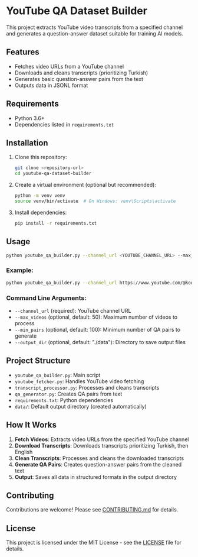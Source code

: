 # YouTube QA Dataset Builder

This project extracts YouTube video transcripts from a specified channel and generates a question-answer dataset suitable for training AI models.

## Features
- Fetches video URLs from a YouTube channel
- Downloads and cleans transcripts (prioritizing Turkish)
- Generates basic question-answer pairs from the text
- Outputs data in JSONL format

## Requirements
- Python 3.6+
- Dependencies listed in `requirements.txt`

## Installation

1. Clone this repository:
   ```bash
   git clone <repository-url>
   cd youtube-qa-dataset-builder
   ```

2. Create a virtual environment (optional but recommended):
   ```bash
   python -m venv venv
   source venv/bin/activate  # On Windows: venv\Scripts\activate
   ```

3. Install dependencies:
   ```bash
   pip install -r requirements.txt
   ```

## Usage

```bash
python youtube_qa_builder.py --channel_url <YOUTUBE_CHANNEL_URL> --max_videos <NUMBER> --output_dir <DIRECTORY>
```

### Example:
```bash
python youtube_qa_builder.py --channel_url https://www.youtube.com/@kodla_dev --max_videos 50 --output_dir ./data
```

### Command Line Arguments:
- `--channel_url` (required): YouTube channel URL
- `--max_videos` (optional, default: 50): Maximum number of videos to process
- `--min_pairs` (optional, default: 100): Minimum number of QA pairs to generate
- `--output_dir` (optional, default: "./data"): Directory to save output files

## Project Structure
- `youtube_qa_builder.py`: Main script
- `youtube_fetcher.py`: Handles YouTube video fetching
- `transcript_processor.py`: Processes and cleans transcripts
- `qa_generator.py`: Creates QA pairs from text
- `requirements.txt`: Python dependencies
- `data/`: Default output directory (created automatically)

## How It Works
1. **Fetch Videos**: Extracts video URLs from the specified YouTube channel
2. **Download Transcripts**: Downloads transcripts prioritizing Turkish, then English
3. **Clean Transcripts**: Processes and cleans the downloaded transcripts
4. **Generate QA Pairs**: Creates question-answer pairs from the cleaned text
5. **Output**: Saves all data in structured formats in the output directory

## Contributing
Contributions are welcome! Please see [CONTRIBUTING.md](CONTRIBUTING.md) for details.

## License
This project is licensed under the MIT License - see the [LICENSE](LICENSE) file for details.